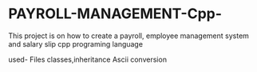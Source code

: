 # PAYROLL-MANAGEMENT-Cpp-
This project is on 
how to create a payroll, employee management system and salary slip
cpp programing language


used-
  Files
  classes,inheritance
  Ascii conversion
